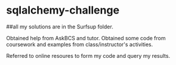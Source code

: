 # sqlalchemy-challenge

##all my solutions are in the Surfsup folder. 

Obtained help from AskBCS and tutor. Obtained some code from coursework and examples from class/instructor's activities. 

Referred to online resoures to form my code and query my results. 
